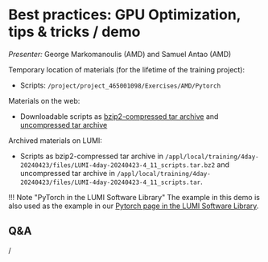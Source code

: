 # Best practices: GPU Optimization, tips & tricks / demo 

<!-- Cannot do in full italics as the ã is misplaced which is likely an mkdocs bug. -->
*Presenter:* George Markomanoulis (AMD) and Samuel Antao (AMD)

<!--
Course materials will be provided during and after the course.
-->

<!--
<video src="https://462000265.lumidata.eu/4day-20240423/recordings/4_10_Best_Practices_GPU_Optimization.mp4" controls="controls">
</video>
-->

Temporary location of materials (for the lifetime of the training project):

<!--
-   Slides: `/project/project_465001098/Slides/AMD/session-6-ToolsInActionPytorchExample-LUMI.pdf`
-->

-   Scripts: `/project/project_465001098/Exercises/AMD/Pytorch`

Materials on the web:

<!--
-   [Slides on the web](https://462000265.lumidata.eu/4day-20240423/files/LUMI-4day-20240423-4_11_Best_Practices_GPU_Optimization.pdf)
-->

-   Downloadable scripts as
    [bzip2-compressed tar archive](https://462000265.lumidata.eu/4day-20240423/files/LUMI-4day-20240423-4_11_scripts.tar.bz2) and 
    [uncompressed tar archive](https://462000265.lumidata.eu/4day-20240423/files/LUMI-4day-20240423-4_11_scripts.tar)

Archived materials on LUMI:

<!--
-   Slides: `/appl/local/training/4day-20240423/files/LUMI-4day-20240423-4_11_Best_Practices_GPU_Optimization.pdf`
-->

-   Scripts as
    bzip2-compressed tar archive in `/appl/local/training/4day-20240423/files/LUMI-4day-20240423-4_11_scripts.tar.bz2` and
    uncompressed tar archive in `/appl/local/training/4day-20240423/files/LUMI-4day-20240423-4_11_scripts.tar`.

<!--
-   Recording: `/appl/local/training/4day-20240423/recordings/4_11_Best_Practices_GPU_Optimization.mp4`
-->

!!! Note "PyTorch in the LUMI Software Library" 
    The example in this demo is also used as the example in our
    [Pytorch page in the LUMI Software Library](https://lumi-supercomputer.github.io/LUMI-EasyBuild-docs/p/PyTorch/).


## Q&A

/
